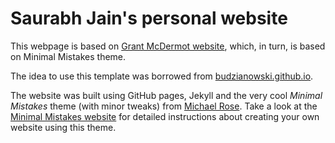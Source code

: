 # Saurabh Jain's personal website

This webpage is based on [Grant McDermot website](https://github.com/grantmcdermott/grantmcdermott.github.io), which, in turn, is based on Minimal Mistakes theme.

The idea to use this template was borrowed from [budzianowski.github.io](budzianowski.github.op).  

The website was built using GitHub pages, Jekyll and the very cool *Minimal Mistakes* theme (with minor tweaks) from [Michael Rose](http://twitter.com/mmistakes). Take a look at the [Minimal Mistakes website](http://mmistakes.github.io/minimal-mistakes) for detailed instructions about creating your own website using this theme.
